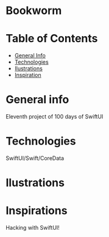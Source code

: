 # Bookworm
# Table of Contents

- <a href="https://github.com/sergiosepulveda09/Bookworm/tree/main#general-info" >General Info</a>
- <a href="https://github.com/sergiosepulveda09/Bookworm/tree/main#technologies">Technologies</a>
- <a href="https://github.com/sergiosepulveda09/Bookworm/tree/main#ilustrations">Ilustrations</a>
- <a href="https://github.com/sergiosepulveda09/Bookworm/tree/main#inspirations">Inspiration</a>

# General info

Eleventh project of 100 days of SwiftUI

# Technologies
SwiftUI/Swift/CoreData

# Ilustrations



# Inspirations
Hacking with SwiftUI!
